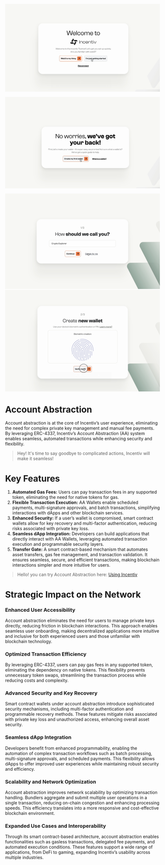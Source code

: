 <Steps>
  <Step title="Click on “I’m just getting started.">
    
  ![Incentiv Registration](/docs/images/IncentivRegistration1.png)
  </Step>
  <Step title="Select “Create my first wallet.”">
    
   ![Incentiv Registration](/docs/images/IncentivRegistration2.png)
  </Step>
  <Step title="Assign a nickname to your wallet for easy identification (or let the system generate one by clicking “Decide for me“).">
    
   ![Incentiv Registration](/docs/images/IncentivRegistration3.png)
  </Step>
  <Step title="Validate your identity using biometric authentication or you device passkeys (touch/face recognition)“)">
    ![Incentiv Registration](/docs/images/IncentivRegistration4.png)
    
  </Step>
</Steps>


# Account Abstraction

Account abstraction is at the core of Incentiv’s user experience, eliminating the need for complex private key management and manual fee payments. By leveraging ERC-4337, Incentiv’s Account Abstraction (AA) system enables seamless, automated transactions while enhancing security and flexibility.

> <Warning> Hey! It's time to say goodbye to complicated actions, Incentiv will make it seamless! </Warning>

# Key Features

1. **Automated Gas Fees:** Users can pay transaction fees in any supported token, eliminating the need for native tokens for gas.
2. **Flexible Transaction Execution:** AA Wallets enable scheduled payments, multi-signature approvals, and batch transactions, simplifying interactions with dApps and other blockchain services.
3. **Enhanced Security:** If a user’s wallet is compromised, smart contract wallets allow for key recovery and multi-factor authentication, reducing risks associated with private key loss.
4. **Seamless dApp Integration:** Developers can build applications that directly interact with AA Wallets, leveraging automated transaction execution and programmable security layers.
5. **Transfer Gate:** A smart contract-based mechanism that automates asset transfers, gas fee management, and transaction validation. It ensures seamless, secure, and efficient transactions, making blockchain interactions simpler and more intuitive for users.

> <Note> Hello! you can try Account Abstraction here: [Using Incentiv](https://slite.com/api/public/notes/79D6QYMd7Ia2Gs/redirect)</Note>

# Strategic Impact on the Network

### Enhanced User Accessibility

Account abstraction eliminates the need for users to manage private keys directly, reducing friction in blockchain interactions. This approach enables seamless user onboarding, making decentralized applications more intuitive and inclusive for both experienced users and those unfamiliar with blockchain technology.

### Optimized Transaction Efficiency

By leveraging ERC-4337, users can pay gas fees in any supported token, eliminating the dependency on native tokens. This flexibility prevents unnecessary token swaps, streamlining the transaction process while reducing costs and complexity.

### Advanced Security and Key Recovery

Smart contract wallets under account abstraction introduce sophisticated security mechanisms, including multi-factor authentication and programmable recovery methods. These features mitigate risks associated with private key loss and unauthorized access, enhancing overall asset security.

### Seamless dApp Integration

Developers benefit from enhanced programmability, enabling the automation of complex transaction workflows such as batch processing, multi-signature approvals, and scheduled payments. This flexibility allows dApps to offer improved user experiences while maintaining robust security and efficiency.

### Scalability and Network Optimization

Account abstraction improves network scalability by optimizing transaction handling. Bundlers aggregate and submit multiple user operations in a single transaction, reducing on-chain congestion and enhancing processing speeds. This efficiency translates into a more responsive and cost-effective blockchain environment.

### Expanded Use Cases and Interoperability

Through its smart contract-based architecture, account abstraction enables functionalities such as gasless transactions, delegated fee payments, and automated execution conditions. These features support a wide range of applications, from DeFi to gaming, expanding Incentiv’s usability across multiple industries.

          